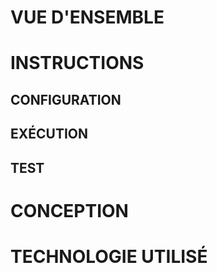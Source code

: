 # VUE D'ENSEMBLE

# INSTRUCTIONS

## CONFIGURATION

## EXÉCUTION

## TEST

# CONCEPTION

# TECHNOLOGIE UTILISÉ
